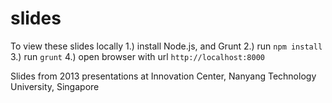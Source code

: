 slides
======

To view these slides locally
1.) install Node.js, and Grunt
2.) run `npm install`
3.) run `grunt`
4.) open browser with url `http://localhost:8000`

Slides from 2013 presentations at Innovation Center, Nanyang Technology University, Singapore
